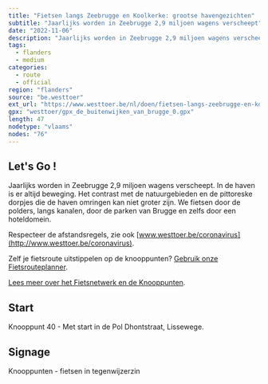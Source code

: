 ```yaml
---
title: "Fietsen langs Zeebrugge en Koolkerke: grootse havengezichten"
subtitle: "Jaarlijks worden in Zeebrugge 2,9 miljoen wagens verscheept"
date: "2022-11-06"
description: "Jaarlijks worden in Zeebrugge 2,9 miljoen wagens verscheept" 
tags:
  - flanders
  - medium
categories: 
  - route
  - official
region: "flanders"
source: "be.westtoer"
ext_url: "https://www.westtoer.be/nl/doen/fietsen-langs-zeebrugge-en-koolkerke-grootse-havengezichten"
gpx: "westtoer/gpx_de_buitenwijken_van_brugge_0.gpx"
length: 47
nodetype: "vlaams"
nodes: "76"
---
```


## Let's Go !

Jaarlijks worden in Zeebrugge 2,9 miljoen wagens verscheept. In de haven is er altijd beweging. Het contrast met de natuurgebieden en de pittoreske dorpjes die de haven omringen kan niet groter zijn. We fietsen door de polders, langs kanalen, door de parken van Brugge en zelfs door een hoteldomein.

Respecteer de afstandsregels, zie ook [www.westtoer.be/coronavirus](http://www.westtoer.be/coronavirus).

Zelf je fietsroute uitstippelen op de knooppunten? [Gebruik onze Fietsrouteplanner](http://www.westtoer.be/nl/fietsrouteplanner).

[Lees meer over het Fietsnetwerk en de Knooppunten](http://www.westtoer.be/nl/inspiratie/fietsnetwerk).

## Start 

Knooppunt 40 - Met start in de Pol Dhontstraat, Lissewege.

## Signage

Knooppunten - fietsen in tegenwijzerzin
